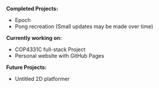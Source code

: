**Completed Projects:**
- Epoch
- Pong recreation (Small updates may be made over time)

**Currently working on:**
- COP4331C full-stack Project
- Personal website with GitHub Pages

**Future Projects:**
- Untitled 2D platformer
